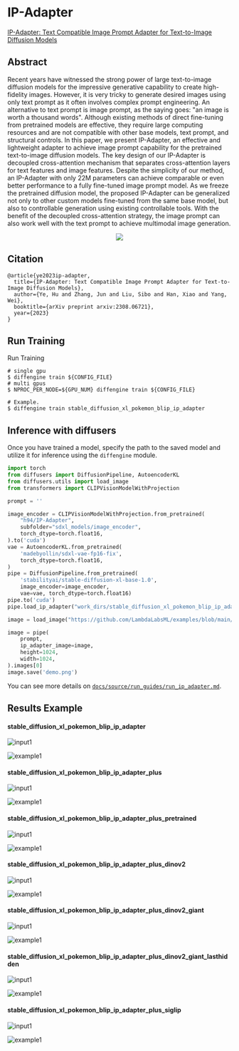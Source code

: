 # IP-Adapter

[IP-Adapter: Text Compatible Image Prompt Adapter for Text-to-Image Diffusion Models](https://arxiv.org/abs/2308.06721)

## Abstract

Recent years have witnessed the strong power of large text-to-image diffusion models for the impressive generative capability to create high-fidelity images. However, it is very tricky to generate desired images using only text prompt as it often involves complex prompt engineering. An alternative to text prompt is image prompt, as the saying goes: "an image is worth a thousand words". Although existing methods of direct fine-tuning from pretrained models are effective, they require large computing resources and are not compatible with other base models, text prompt, and structural controls. In this paper, we present IP-Adapter, an effective and lightweight adapter to achieve image prompt capability for the pretrained text-to-image diffusion models. The key design of our IP-Adapter is decoupled cross-attention mechanism that separates cross-attention layers for text features and image features. Despite the simplicity of our method, an IP-Adapter with only 22M parameters can achieve comparable or even better performance to a fully fine-tuned image prompt model. As we freeze the pretrained diffusion model, the proposed IP-Adapter can be generalized not only to other custom models fine-tuned from the same base model, but also to controllable generation using existing controllable tools. With the benefit of the decoupled cross-attention strategy, the image prompt can also work well with the text prompt to achieve multimodal image generation.

<div align=center>
<img src="https://github.com/okotaku/diffengine/assets/24734142/5884b1ce-0550-4e08-9b10-35c501cefc99"/>
</div>

## Citation

```
@article{ye2023ip-adapter,
  title={IP-Adapter: Text Compatible Image Prompt Adapter for Text-to-Image Diffusion Models},
  author={Ye, Hu and Zhang, Jun and Liu, Sibo and Han, Xiao and Yang, Wei},
  booktitle={arXiv preprint arxiv:2308.06721},
  year={2023}
}
```

## Run Training

Run Training

```
# single gpu
$ diffengine train ${CONFIG_FILE}
# multi gpus
$ NPROC_PER_NODE=${GPU_NUM} diffengine train ${CONFIG_FILE}

# Example.
$ diffengine train stable_diffusion_xl_pokemon_blip_ip_adapter
```

## Inference with diffusers

Once you have trained a model, specify the path to the saved model and utilize it for inference using the `diffengine` module.

```py
import torch
from diffusers import DiffusionPipeline, AutoencoderKL
from diffusers.utils import load_image
from transformers import CLIPVisionModelWithProjection

prompt = ''

image_encoder = CLIPVisionModelWithProjection.from_pretrained(
    "h94/IP-Adapter",
    subfolder="sdxl_models/image_encoder",
    torch_dtype=torch.float16,
).to('cuda')
vae = AutoencoderKL.from_pretrained(
    'madebyollin/sdxl-vae-fp16-fix',
    torch_dtype=torch.float16,
)
pipe = DiffusionPipeline.from_pretrained(
    'stabilityai/stable-diffusion-xl-base-1.0',
    image_encoder=image_encoder,
    vae=vae, torch_dtype=torch.float16)
pipe.to('cuda')
pipe.load_ip_adapter("work_dirs/stable_diffusion_xl_pokemon_blip_ip_adapter/step41650", subfolder="", weight_name="ip_adapter.bin")

image = load_image("https://github.com/LambdaLabsML/examples/blob/main/stable-diffusion-finetuning/README_files/README_2_0.png?raw=true")

image = pipe(
    prompt,
    ip_adapter_image=image,
    height=1024,
    width=1024,
).images[0]
image.save('demo.png')
```

You can see more details on [`docs/source/run_guides/run_ip_adapter.md`](../../docs/source/run_guides/run_ip_adapter.md#inference-with-diffengine).

## Results Example

#### stable_diffusion_xl_pokemon_blip_ip_adapter

![input1](https://github.com/LambdaLabsML/examples/blob/main/stable-diffusion-finetuning/README_files/README_2_0.png?raw=true)

![example1](https://github.com/okotaku/diffengine/assets/24734142/6137ffb4-dff9-41de-aa6e-2910d95e6d21)

#### stable_diffusion_xl_pokemon_blip_ip_adapter_plus

![input1](https://github.com/LambdaLabsML/examples/blob/main/stable-diffusion-finetuning/README_files/README_2_0.png?raw=true)

![example1](https://github.com/okotaku/diffengine/assets/24734142/723ad39d-9e0f-441b-80f7-cf9bcfd12853)

#### stable_diffusion_xl_pokemon_blip_ip_adapter_plus_pretrained

![input1](https://github.com/LambdaLabsML/examples/blob/main/stable-diffusion-finetuning/README_files/README_2_0.png?raw=true)

![example1](https://github.com/okotaku/diffengine/assets/24734142/ace81220-010b-44a5-aa8f-3acdf3f54433)

#### stable_diffusion_xl_pokemon_blip_ip_adapter_plus_dinov2

![input1](https://github.com/LambdaLabsML/examples/blob/main/stable-diffusion-finetuning/README_files/README_2_0.png?raw=true)

![example1](https://github.com/okotaku/diffengine/assets/24734142/5e1e2088-d00b-4909-9c64-61a7b5ac6b44)

#### stable_diffusion_xl_pokemon_blip_ip_adapter_plus_dinov2_giant

![input1](https://github.com/LambdaLabsML/examples/blob/main/stable-diffusion-finetuning/README_files/README_2_0.png?raw=true)

![example1](https://github.com/okotaku/diffengine/assets/24734142/f76c33ba-c1ac-4f6f-b256-d48de5e58bf8)

#### stable_diffusion_xl_pokemon_blip_ip_adapter_plus_dinov2_giant_lasthidden

![input1](https://github.com/LambdaLabsML/examples/blob/main/stable-diffusion-finetuning/README_files/README_2_0.png?raw=true)

![example1](https://github.com/okotaku/diffengine/assets/24734142/4b37ce6c-60fd-4456-a542-74163927ee01)

#### stable_diffusion_xl_pokemon_blip_ip_adapter_plus_siglip

![input1](https://github.com/LambdaLabsML/examples/blob/main/stable-diffusion-finetuning/README_files/README_2_0.png?raw=true)

![example1](https://github.com/okotaku/diffengine/assets/24734142/61e9279e-bd50-42b7-8a6f-1156a70466ea)
